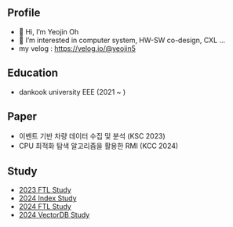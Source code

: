 ## Profile
- 👋 Hi, I’m Yeojin Oh
- 👀 I’m interested in computer system, HW-SW co-design, CXL ...
- my velog : https://velog.io/@yeojin5

## Education
- dankook university EEE (2021 ~ )

## Paper
- 이벤트 기반 차량 데이터 수집 및 분석 (KSC 2023)
- CPU 최적화 탐색 알고리즘을 활용한 RMI (KCC 2024)

## Study
- [2023 FTL Study](https://github.com/DKU-EmbeddedSystem-Lab/2023_FTL_Study)
- [2024 Index Study](https://github.com/DKU-StarLab/IndexStructureJourney)
- [2024 FTL Study](https://github.com/DKU-StarLab/SolidStateSquad)
- [2024 VectorDB Study](https://github.com/DKU-StarLab/Vectory)

<!---
yeojin5/yeojin5 is a ✨ special ✨ repository because its `README.md` (this file) appears on your GitHub profile.
You can click the Preview link to take a look at your changes.
--->
